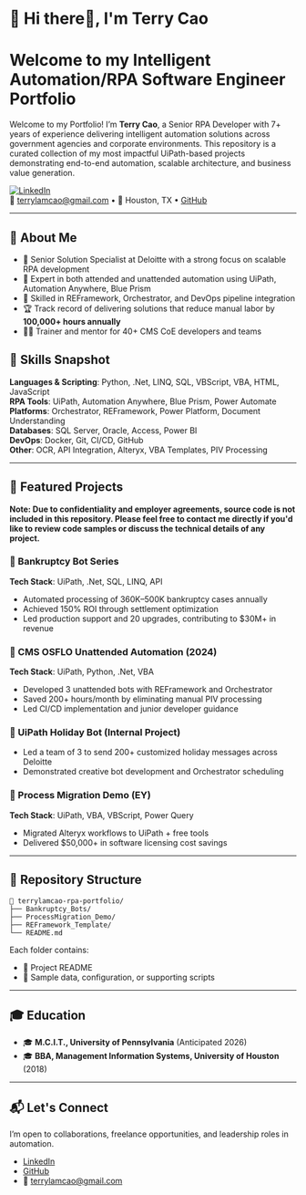 # 🤖 Hi there👋, I'm Terry Cao
# Welcome to my Intelligent Automation/RPA Software Engineer Portfolio

Welcome to my Portfolio! I’m **Terry Cao**, a Senior RPA Developer with 7+ years of experience delivering intelligent automation solutions across government agencies and corporate environments. This repository is a curated collection of my most impactful UiPath-based projects demonstrating end-to-end automation, scalable architecture, and business value generation.

[![LinkedIn](https://img.shields.io/badge/LinkedIn-TerryCao-blue)](https://linkedin.com/in/terrylamcao)  
📧 terrylamcao@gmail.com • 📍 Houston, TX • [GitHub](https://github.com/terrylamcao)

---

## 💼 About Me

- 🔧 Senior Solution Specialist at Deloitte with a strong focus on scalable RPA development
- 🧠 Expert in both attended and unattended automation using UiPath, Automation Anywhere, Blue Prism
- 🧩 Skilled in REFramework, Orchestrator, and DevOps pipeline integration
- 🏆 Track record of delivering solutions that reduce manual labor by **100,000+ hours annually**
- 🧑‍🏫 Trainer and mentor for 40+ CMS CoE developers and teams

## 🧰 Skills Snapshot

**Languages & Scripting**: Python, .Net, LINQ, SQL, VBScript, VBA, HTML, JavaScript  
**RPA Tools**: UiPath, Automation Anywhere, Blue Prism, Power Automate  
**Platforms**: Orchestrator, REFramework, Power Platform, Document Understanding  
**Databases**: SQL Server, Oracle, Access, Power BI  
**DevOps**: Docker, Git, CI/CD, GitHub  
**Other**: OCR, API Integration, Alteryx, VBA Templates, PIV Processing

---

## 🚀 Featured Projects
**Note: Due to confidentiality and employer agreements, source code is not included in this repository. Please feel free to contact me directly if you'd like to review code samples or discuss the technical details of any project.**

### 🔹 Bankruptcy Bot Series
**Tech Stack**: UiPath, .Net, SQL, LINQ, API  
- Automated processing of 360K–500K bankruptcy cases annually  
- Achieved 150% ROI through settlement optimization  
- Led production support and 20 upgrades, contributing to $30M+ in revenue

### 🔹 CMS OSFLO Unattended Automation (2024)
**Tech Stack**: UiPath, Python, .Net, VBA  
- Developed 3 unattended bots with REFramework and Orchestrator  
- Saved 200+ hours/month by eliminating manual PIV processing  
- Led CI/CD implementation and junior developer guidance

### 🔹 UiPath Holiday Bot (Internal Project)
- Led a team of 3 to send 200+ customized holiday messages across Deloitte  
- Demonstrated creative bot development and Orchestrator scheduling

### 🔹 Process Migration Demo (EY)
**Tech Stack**: UiPath, VBA, VBScript, Power Query  
- Migrated Alteryx workflows to UiPath + free tools  
- Delivered $50,000+ in software licensing cost savings

---

## 🧱 Repository Structure
```
📂 terrylamcao-rpa-portfolio/
├── Bankruptcy_Bots/
├── ProcessMigration_Demo/
├── REFramework_Template/
└── README.md
```

Each folder contains:
- 📄 Project README  
- 📝 Sample data, configuration, or supporting scripts

---

## 🎓 Education

- 🎓 **M.C.I.T., University of Pennsylvania** (Anticipated 2026)  
- 🎓 **BBA, Management Information Systems, University of Houston** (2018)

---

## 📬 Let's Connect

I’m open to collaborations, freelance opportunities, and leadership roles in automation.

- [LinkedIn](https://linkedin.com/in/terrylamcao)
- [GitHub](https://github.com/terrylamcao)
- 📧 terrylamcao@gmail.com
